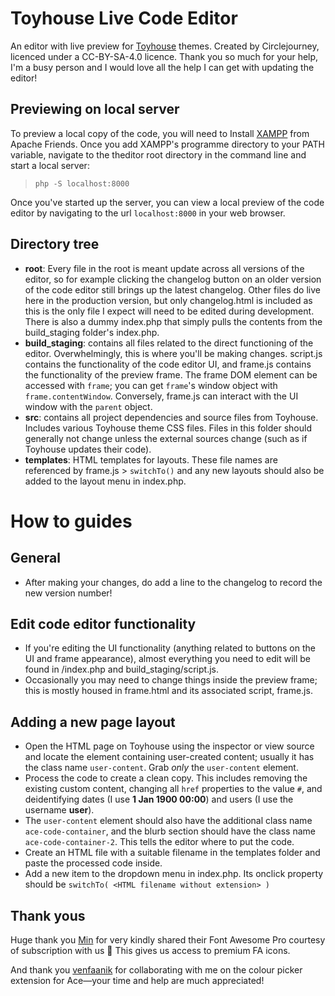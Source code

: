# Toyhouse Live Code Editor
An editor with live preview for [Toyhouse](https://toyhou.se) themes. Created by Circlejourney, licenced under a CC-BY-SA-4.0 licence. Thank you so much for your help, I'm a busy person and I would love all the help I can get with updating the editor!

## Previewing on local server
To preview a local copy of the code, you will need to Install [XAMPP](https://www.apachefriends.org/) from Apache Friends. Once you add XAMPP's programme directory to your PATH variable, navigate to the theditor root directory in the command line and start a local server:

> `php -S localhost:8000`

Once you've started up the server, you can view a local preview of the code editor by navigating to the url `localhost:8000` in your web browser.

## Directory tree
- **root**: Every file in the root is meant update across all versions of the editor, so for example clicking the changelog button on an older version of the code editor still brings up the latest changelog. Other files do live here in the production version, but only changelog.html is included as this is the only file I expect will need to be edited during development. There is also a dummy index.php that simply pulls the contents from the build_staging folder's index.php.
- **build_staging**: contains all files related to the direct functioning of the editor. Overwhelmingly, this is where you'll be making changes. script.js contains the functionality of the code editor UI, and frame.js contains the functionality of the preview frame. The frame DOM element can be accessed with `frame`; you can get `frame`'s window object with `frame.contentWindow`. Conversely, frame.js can interact with the UI window with the `parent` object.
- **src**: contains all project dependencies and source files from Toyhouse. Includes various Toyhouse theme CSS files. Files in this folder should generally not change unless the external sources change (such as if Toyhouse updates their code).
- **templates**: HTML templates for layouts. These file names are referenced by frame.js > `switchTo()` and any new layouts should also be added to the layout menu in index.php.

# How to guides

## General
- After making your changes, do add a line to the changelog to record the new version number!

## Edit code editor functionality
- If you're editing the UI functionality (anything related to buttons on the UI and frame appearance), almost everything you need to edit will be found in /index.php and build_staging/script.js.
- Occasionally you may need to change things inside the preview frame; this is mostly housed in frame.html and its associated script, frame.js.

## Adding a new page layout
- Open the HTML page on Toyhouse using the inspector or view source and locate the element containing user-created content; usually it has the class name `user-content`. Grab *only* the `user-content` element.
- Process the code to create a clean copy. This includes removing the existing custom content, changing all `href` properties to the value `#`, and deidentifying dates (I use **1 Jan 1900 00:00**) and users (I use the username **user**).
- The `user-content` element should also have the additional class name `ace-code-container`, and the blurb section should have the class name `ace-code-container-2`. This tells the editor where to put the code.
- Create an HTML file with a suitable filename in the templates folder and paste the processed code inside.
- Add a new item to the dropdown menu in index.php. Its onclick property should be `switchTo( <HTML filename without extension> )`

## Thank yous
Huge thank you [Min](https://github.com/liwoyadan) for very kindly shared their Font Awesome Pro courtesy of subscription with us 💙 This gives us access to premium FA icons.

And thank you [venfaanik](https://github.com/venfaaniik) for collaborating with me on the colour picker extension for Ace—your time and help are much appreciated!